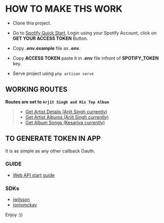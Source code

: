 # HOW TO MAKE THS WORK

-   Clone this project.

-   Go to [Spotify Quick Start](https://developer.spotify.com/documentation/web-playback-sdk/quick-start/#), Login using your Spotify Account, click on **GET YOUR ACCESS TOKEN** Button.

-   Copy **.env.example** file as **.env**.

-   Copy **ACCESS TOKEN** paste it in **.env** file infront of **SPOTIFY_TOKEN** key.

-   Serve project using `php artisan serve`

## WORKING ROUTES

**Routes are set to `Arjit Singh and His Top Album`**

> -   [Get Artist Details (Arjit Singh currently)](http://localhost:8000/artist)
> -   [Get Artist Albums (Arjit Singh currently)](http://localhost:8000/albums)
> -   [Get Album Songs (Kesariya currently)](http://localhost:8000/tracks)

## TO GENERATE TOKEN IN APP

It is as simple as any other callback Oauth.

### GUIDE

-   [Web API start guide](https://developer.spotify.com/documentation/web-api/quick-start/)

### SDKs

-   [jwilsson](https://github.com/jwilsson/spotify-web-api-php)
-   [jonjomckay](https://github.com/jonjomckay/spotify-web-api)

Enjoy :))
